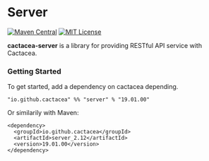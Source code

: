 Server
==========================================================
[![Maven Central](https://maven-badges.herokuapp.com/maven-central/io.github.cactacea/server_2.12/badge.svg)](https://maven-badges.herokuapp.com/maven-central/io.github.cactacea/server_2.12)
[![MIT License](http://img.shields.io/badge/license-MIT-blue.svg?style=flat)](LICENSE)

**cactacea-server** is a library for providing RESTful API service with Cactacea.

### Getting Started

To get started, add a dependency on cactacea depending.

```
"io.github.cactacea" %% "server" % "19.01.00"
```
Or similarily with Maven:
```
<dependency>
  <groupId>io.github.cactacea</groupId>
  <artifactId>server_2.12</artifactId>
  <version>19.01.00</version>
</dependency>
```

